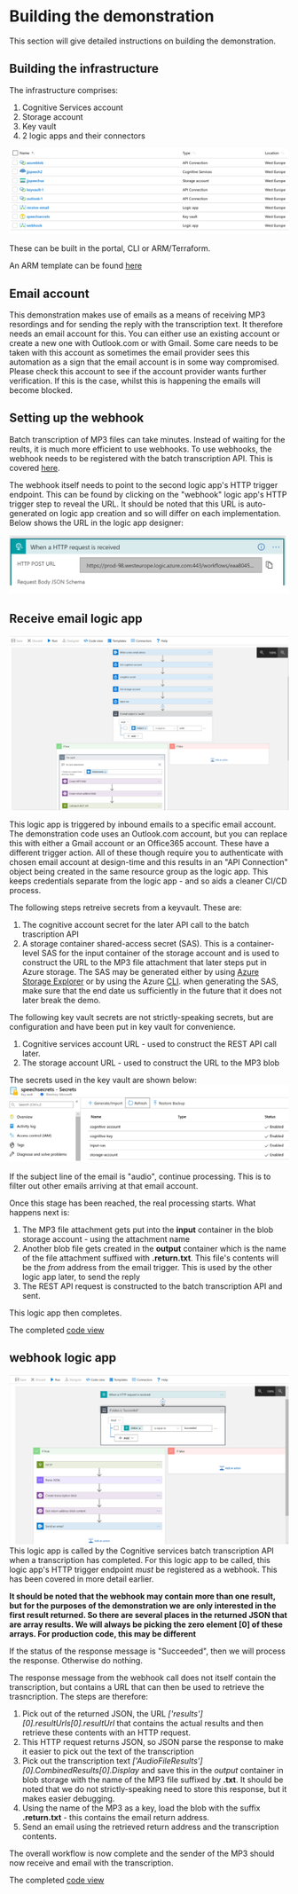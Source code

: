 # Building the demonstration

This section will give detailed instructions on building the demonstration.

## Building the infrastructure
The infrastructure comprises:
1. Cognitive Services account
2. Storage account
3. Key vault
4. 2 logic apps and their connectors

![alt text](https://github.com/jometzg/cognitive-speech/blob/master/logic-apps/Azure-resources.png "resources in the portal")

These can be built in the portal, CLI or ARM/Terraform. 

An ARM template can be found [here](https://github.com/jometzg/cognitive-speech/blob/master/templates/template.json)

## Email account
This demonstration makes use of emails as a means of receiving MP3 resordings and for sending the reply with the transcription text. It therefore needs an email account for this. You can either use an existing account or create a new one with Outlook.com or with Gmail.
Some care needs to be taken with this account as sometimes the email provider sees this automation as a sign that the email account is in some way compromised. Please check this account to see if the account provider wants further verification. If this is the case, whilst this is happening the emails will become blocked.

## Setting up the webhook
Batch transcription of MP3 files can take minutes. Instead of waiting for the reults, it is much more efficient to use webhooks.
To use webhooks, the webhook needs to be registered with the batch transcription API. This is covered [here](https://github.com/jometzg/cognitive-speech/blob/master/REST%20API/Using%20transcription%20REST%20API.md).

The webhook itself needs to point to the second logic app's HTTP trigger endpoint. This can be found by clicking on the "webhook" logic app's HTTP trigger step to reveal the URL. It should be noted that this URL is auto-generated on logic app creation and so will differ on each implementation. Below shows the URL in the logic app designer:

![alt text](https://github.com/jometzg/cognitive-speech/blob/master/logic-apps/http-trigger-endpoint.png "HTTP trigger endpoint")


## Receive email logic app

![alt text](https://github.com/jometzg/cognitive-speech/blob/master/logic-apps/email-receive-trigger-2.png "receive_email logic app flow")

This logic app is triggered by inbound emails to a specific email account. The demonstration code uses an Outlook.com account, but you can  replace this with either a Gmail account or an Office365 account. These have a different trigger action. All of these though require you to authenticate with chosen email account at design-time and this results in an "API Connection" object being created in the same resource group as the logic app. This keeps credentials separate from the logic app - and so aids a cleaner CI/CD process.

The following steps retreive secrets from a keyvault. These are:
1. The cognitive account secret for the later API call to the batch trascription API
2. A storage container shared-access secret (SAS). This is a container-level SAS for the input container of the storage account and is used to construct the URL to the MP3 file attachment that later steps put in Azure storage. The SAS may be generated either by using [Azure Storage Explorer](https://azure.microsoft.com/en-gb/features/storage-explorer/) or by using the Azure [CLI](https://docs.microsoft.com/en-us/cli/azure/storage/container?view=azure-cli-latest#az-storage-container-generate-sas). when generating the SAS, make sure that the end date us sufficiently in the future that it does not later break the demo.

The following key vault secrets are not strictly-speaking secrets, but are configuration and have been put in key vault for convenience.
1. Cognitive services account URL - used to construct the REST API call later.
2. The storage account URL - used to construct the URL to the MP3 blob

The secrets used in the key vault are shown below:
![alt text](https://github.com/jometzg/cognitive-speech/blob/master/logic-apps/key-vault-secrets.png "key vault secrets needed")

If the subject line of the email is "audio", continue processing. This is to filter out other emails arriving at that email account.

Once this stage has been reached, the real processing starts. What happens next is:
1. The MP3 file attachment gets put into the **input** container in the blob storage account - using the attachment name
2. Another blob file gets created in the **output** container which is the name of the file attachment suffixed with **.return.txt**. This file's contents will be the *from* address from the email trigger. This is used by the other logic app later, to send the reply
3. The REST API request is constructed to the batch transcription API and sent.

This logic app then completes.

The completed [code view](https://github.com/jometzg/cognitive-speech/blob/master/logic-apps/receive-email.json)

## webhook logic app

![alt text](https://github.com/jometzg/cognitive-speech/blob/master/logic-apps/webhook-email.png "webhook logic app flow")
This logic app is called by the Cognitive services batch transcription API when a transcription has completed. For this logic app to be called, this logic app's HTTP trigger endpoint *must* be registered as a webhook. This has been covered in more detail earlier.

**It should be noted that the webhook may contain more than one result, but for the purposes of the demonstration we are only interested in the first result returned. So there are several places in the returned JSON that are array results. We will always be picking the zero element [0] of these arrays. For production code, this may be different**

If the status of the response message is "Succeeded", then we will process the response. Otherwise do nothing.

The response message from the webhook call does not itself contain the transcription, but contains a URL that can then be used to retrieve the trasncription. The steps are therefore:
1. Pick out of the returned JSON, the URL *['results'][0].resultUrls[0].resultUrl* that contains the actual results and then retrieve these contents with an HTTP request.
2. This HTTP request returns JSON, so JSON parse the response to make it easier to pick out the text of the transcription
3. Pick out the transcription text *['AudioFileResults'][0].CombinedResults[0].Display* and save this in the *output* container in blob storage with the name of the MP3 file suffixed by **.txt**. It should be noted that we do not strictly-speaking need to store this response, but it makes easier debugging.
4. Using the name of the MP3 as a key, load the blob with the suffix **.return.txt** - this contains the email return address.
5. Send an email using the retrieved return address and the transcription contents.

The overall workflow is now complete and the sender of the MP3 should now receive and email with the transcription.

The completed [code view](https://github.com/jometzg/cognitive-speech/blob/master/logic-apps/webhook.json)
